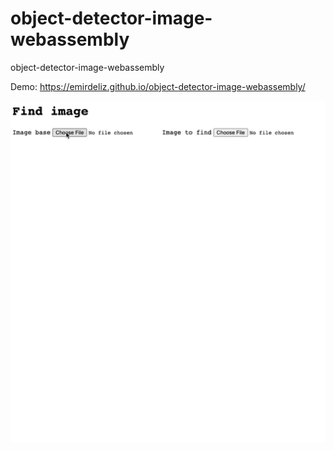 # object-detector-image-webassembly

object-detector-image-webassembly

Demo: https://emirdeliz.github.io/object-detector-image-webassembly/

<img src="https://raw.githubusercontent.com/emirdeliz/object-detector-image-webassembly/master/docs/demo.gif" width="700" height="auto" alt="Object Detector - example"/>
